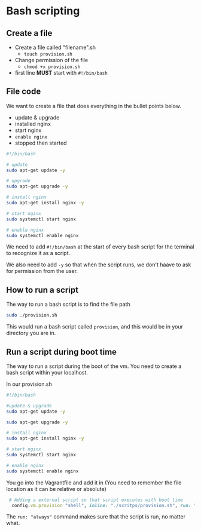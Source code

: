# Bash scripting

## Create a file

- Create a file called "filename".sh
  - `touch provision.sh`
- Change permission of the file
  - `chmod +x provision.sh`
- first line **MUST** start with `#!/bin/bash`


## File code

We want to create a file that does everything in the bullet points below.

- update & upgrade
- installed nginx
- start nginx
- `enable nginx`
- stopped then started

```bash
#!/bin/bash

# update
sudo apt-get update -y

# upgrade
sudo apt-get upgrade -y

# install nginx
sudo apt-get install nginx -y

# start nginx
sudo systemctl start nginx

# enable nginx
sudo systemctl enable nginx
```

We need to add `#!/bin/bash` at the start of every bash script for the terminal to recognize it as a script.

We also need to add `-y` so that when the script runs, we don't haave to ask for permission from the user.

## How to run a script

The way to run a bash script is to find the file path

```bash
sudo ./provision.sh
```

This would run a bash script called `provision`, and this would be in your directory you are in.

## Run a script during boot time

The way to run a script during the boot of the vm.
You need to create a bash script within your localhost.

In our provision.sh
```bash
#!/bin/bash

#update & upgrade
sudo apt-get update -y

sudo apt-get upgrade -y

# install nginx
sudo apt-get install nginx -y

# start nginx
sudo systemctl start nginx

# enable nginx
sudo systemctl enable nginx
```

You go into the Vagrantfile and add it in (You need to remember the file location as it can be relative or absolute)

```ruby
 # Adding a external script so that script executes with boot time
  config.vm.provision "shell", inline: "./scritps/provision.sh", run: "always"
```

The `run: "always"` command makes sure that the script is run, no matter what.